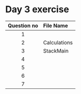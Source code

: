 # Day 3 exercise

| Question no | File Name    |
| :---------: | :----------- |
|      1      |              |
|      2      | Calculations |
|      3      | StackMain    |
|      4      |              |
|      5      |              |
|      6      |              |
|      7      |              |
